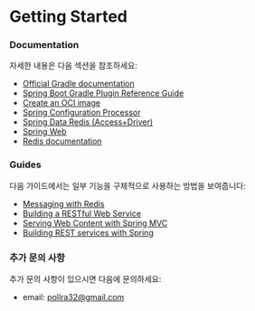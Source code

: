 # Getting Started

### Documentation

자세한 내용은 다음 섹션을 참조하세요:

* [Official Gradle documentation](https://docs.gradle.org)
* [Spring Boot Gradle Plugin Reference Guide](https://docs.spring.io/spring-boot/docs/3.2.3/gradle-plugin/reference/html/)
* [Create an OCI image](https://docs.spring.io/spring-boot/docs/3.2.3/gradle-plugin/reference/html/#build-image)
* [Spring Configuration Processor](https://docs.spring.io/spring-boot/docs/3.2.3/reference/htmlsingle/index.html#appendix.configuration-metadata.annotation-processor)
* [Spring Data Redis (Access+Driver)](https://docs.spring.io/spring-boot/docs/3.2.3/reference/htmlsingle/index.html#data.nosql.redis)
* [Spring Web](https://docs.spring.io/spring-boot/docs/3.2.3/reference/htmlsingle/index.html#web)
* [Redis documentation](https://redis.io/docs/)

### Guides

다음 가이드에서는 일부 기능을 구체적으로 사용하는 방법을 보여줍니다:

* [Messaging with Redis](https://spring.io/guides/gs/messaging-redis/)
* [Building a RESTful Web Service](https://spring.io/guides/gs/rest-service/)
* [Serving Web Content with Spring MVC](https://spring.io/guides/gs/serving-web-content/)
* [Building REST services with Spring](https://spring.io/guides/tutorials/rest/)

### 추가 문의 사항

추가 문의 사항이 있으시면 다음에 문의하세요:

* email: [pollra32@gmail.com](mailto:pollra32@gmail.com)
